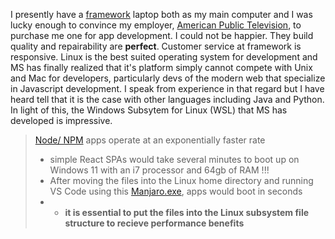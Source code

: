 I presently have a [framework](https://frame.work) laptop both as my main computer and I was lucky enough to convince my employer, [American Public Television](https://aptonline.org), to purchase me one for app development. I could not be happier. They build quality and repairability are **perfect**. Customer service at framework is responsive. Linux is the best suited operating system for development and MS has finally realized that it's platform simply cannot compete with Unix and Mac for developers, particularly devs of the modern web that specialize in Javascript development. I speak from experience in that regard but I have heard tell that it is the case with other languages including Java and Python. In light of this, the Windows Subsytem for Linux (WSL) that MS has developed is impressive.

> [Node/ NPM](http://nodejs.org) apps operate at an exponentially faster rate
> * simple React SPAs would take several minutes to boot up on Windows 11 with an i7 processor and 64gb of RAM !!!
> * After moving the files into the Linux home directory and running VS Code using this [Manjaro.exe](https://github.com/changrui/ManjaroWSL), apps would boot in seconds
> * * **it is essential to put the files into the Linux subsystem file structure to recieve performance benefits**
